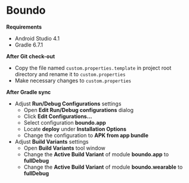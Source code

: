 # Boundo

**Requirements**
- Android Studio 4.1
- Gradle 6.7.1

**After Git check-out**
- Copy the file named `custom.properties.template` in project root directory and rename it to `custom.properties`
- Make necessary changes to `custom.properties`

**After Gradle sync**
- Adjust **Run/Debug Configurations** settings
    - Open **Edit Run/Debug configurations** dialog
    - Click **Edit Configurations...**
    - Select configuration **boundo.app**
    - Locate **deploy** under **Installation Options**
    - Change the configuration to **APK from app bundle**
- Adjust **Build Variants** settings
    - Open **Build Variants** tool window
    - Change the **Active Build Variant** of module **boundo.app** to **fullDebug**
    - Change the **Active Build Variant** of module **boundo.wearable** to **fullDebug**
